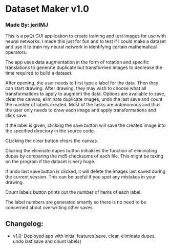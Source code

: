# Dataset Maker v1.0
### Made By: jerilMJ

This is a pyQt GUI application to create training and test images for
use with neural networks. I made this just for fun and to test if I could
make a dataset and use it to train my neural network in identifying certain
mathematical operators.

The app uses data augmentation in the form of rotation and specific translations
to generate duplicate but transformed images to decrease the time required to build
a dataset.

After opening, the user needs to first type a label for the data. Then they can start drawing.
After drawing, they may wish to choose what all transformations to apply to augment the data.
Options are available to save, clear the canvas, eliminate duplicate images, undo the last save
and count the number of labels created. Most of the tasks are autonomous and thus the user only
needs to draw each image and apply transformations and click save.

If the label is given, clicking the save button will save the created image into the specified
directory in the source code.

CLicking the clear button clears the canvas.

Clicking the eliminate dupes button initializes the function of eliminating dupes by comparing
the md5 checksums of each file. This might be taxing on the program if the dataset is very huge.

If undo last save button is clicked, it will delete the images last saved during the current
session. This can be useful if you spot any mistakes in your drawing.

Count labels button prints out the number of items of each label.

The label numbers are generated smartly so there is no need to be concerned about overwriting
other saves.


## Changelog:

* v1.0: Deployed app with initial features(save, clear, eliminate dupes, undo last save and count labels)
